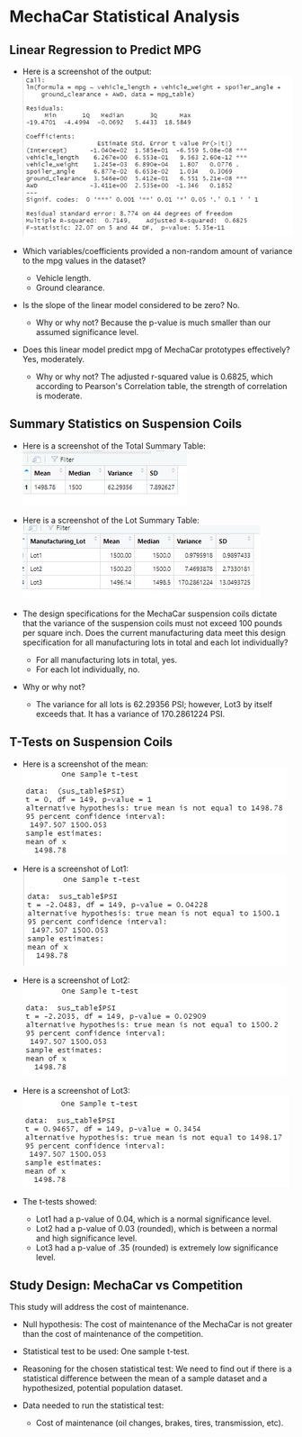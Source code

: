 # MechaCar Statistical Analysis

## Linear Regression to Predict MPG

- Here is a screenshot of the output:
![](./Resources/del1.png)

- Which variables/coefficients provided a non-random amount of variance to the mpg values in the dataset?    
  - Vehicle length.
  - Ground clearance.
  
- Is the slope of the linear model considered to be zero? No.
  
  - Why or why not? Because the p-value is much smaller than our assumed significance level.
  
- Does this linear model predict mpg of MechaCar prototypes effectively?  Yes, moderately.
  
  - Why or why not? The adjusted r-squared value is 0.6825, which according to Pearson's Correlation table, the strength of correlation is moderate.

## Summary Statistics on Suspension Coils

- Here is a screenshot of the Total Summary Table:
![](./Resources/total_summary.png)  

- Here is a screenshot of the Lot Summary Table:
![](./Resources/lot_summary.png)  

- The design specifications for the MechaCar suspension coils dictate that the variance of the suspension coils must not exceed 100 pounds per square inch. Does the current manufacturing data meet this design specification for all manufacturing lots in total and each lot individually? 
    - For all manufacturing lots in total, yes.  
    - For each lot individually, no. 
- Why or why not? 
    - The variance for all lots is 62.29356 PSI; however, Lot3 by itself exceeds that. It has a variance of 170.2861224 PSI.

## T-Tests on Suspension Coils
- Here is a screenshot of the mean:
![](./Resources/simple_mean.png)  

- Here is a screenshot of Lot1:
![](./Resources/lot1.png)  

- Here is a screenshot of Lot2:
![](./Resources/lot2.png)  

- Here is a screenshot of Lot3:
![](./Resources/lot3.png)  

- The t-tests showed:
   - Lot1 had a p-value of 0.04, which is a normal significance level.
   - Lot2 had a p-value of 0.03 (rounded), which is between a normal and high significance level.
   - Lot3 had a p-value of .35 (rounded) is extremely low significance level.


## Study Design: MechaCar vs Competition
This study will address the cost of maintenance.

- Null hypothesis: The cost of maintenance of the MechaCar is not greater than the cost of maintenance of the competition. 

- Statistical test to be used: One sample t-test.

- Reasoning for the chosen statistical test: We need to find out if there is a statistical difference between the mean of a sample dataset and a hypothesized, potential population dataset. 

- Data needed to run the statistical test:
	
	- Cost of maintenance (oil changes, brakes, tires, transmission, etc).
		
		
